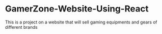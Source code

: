# GamerZone-Website-Using-React
This is a project on a website that will sell gaming equipments and gears of different brands
